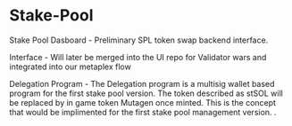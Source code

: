 # Stake-Pool

Stake Pool Dasboard - Preliminary SPL token swap backend interface.

Interface - Will later be merged into the UI repo for Validator wars and integrated into our metaplex flow

Delegation Program - The Delegation program is a multisig wallet based program for the first stake pool version. The token described as stSOL will be replaced by in game token Mutagen once minted. This is the concept that would be implimented for the first stake pool management version. .